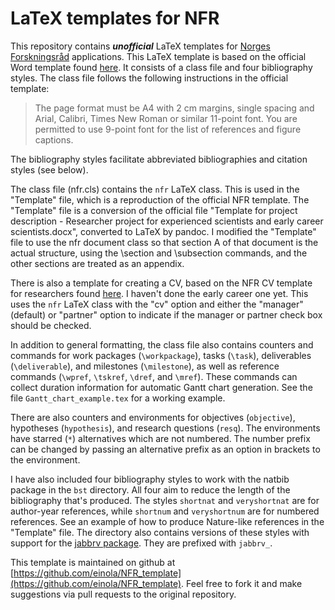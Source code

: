 # LaTeX templates for NFR

This repository contains **_unofficial_** LaTeX templates for [Norges Forskningsråd](https://www.forskningsradet.no/) applications. This LaTeX template is based on the official Word template found [here](https://www.forskningsradet.no/siteassets/utlysninger/vedlegg-utlysninger/template-for-project-description-researcher-project-for-experienced-scientists-and-early-career-scientists.docx). It consists of a class file and four bibliography styles. The class file follows the following instructions in the official template:
> The page format must be A4 with 2 cm margins, single spacing and Arial, Calibri, Times New Roman or similar 11-point font. You are permitted to use 9-point font for the list of references and figure captions.
> 
The bibliography styles facilitate abbreviated bibliographies and citation styles (see below).

The class file (nfr.cls) contains the `nfr` LaTeX class. This is used in the "Template" file, which is a reproduction of the official NFR template. The "Template" file is a conversion of the official file "Template for project description - Researcher project for experienced scientists and early career scientists.docx", converted to LaTeX by pandoc. I modified the "Template" file to use the nfr document class so that section A of that document is the actual structure, using the \section and \subsection commands, and the other sections are treated as an appendix.

There is also a template for creating a CV, based on the NFR CV template for researchers found [here](https://www.forskningsradet.no/siteassets/utlysninger/vedlegg-utlysninger/template-for-cv-researchers.docx). I haven't done the early career one yet. This uses the `nfr` LaTeX class with the "cv" option and either the "manager" (default) or "partner" option to indicate if the manager or partner check box should be checked.

In addition to general formatting, the class file also contains counters and commands for work packages (`\workpackage`), tasks (`\task`), deliverables (`\deliverable`), and milestones (`\milestone`), as well as reference commands (`\wpref`, `\tskref`, `\dref`, and `\mref`). These commands can collect duration information for automatic Gantt chart generation. See the file `Gantt_chart_example.tex` for a working example.

There are also counters and environments for objectives (`objective`), hypotheses (`hypothesis`), and research questions (`resq`). The environments have starred (`*`) alternatives which are not numbered. The number prefix can be changed by passing an alternative prefix as an option in brackets to the environment.

I have also included four bibliography styles to work with the natbib package in the `bst` directory. All four aim to reduce the length of the bibliography that's produced. The styles `shortnat` and `veryshortnat` are for author-year references, while `shortnum` and `veryshortnum` are for numbered references. See an example of how to produce Nature-like references in the "Template" file. The directory also contains versions of these styles with support for the [jabbrv package](https://github.com/compholio/jabbrv). They are prefixed with `jabbrv_`.

This template is maintained on github at [https://github.com/einola/NFR_template](https://github.com/einola/NFR_template). Feel free to fork it and make suggestions via pull requests to the original repository.
